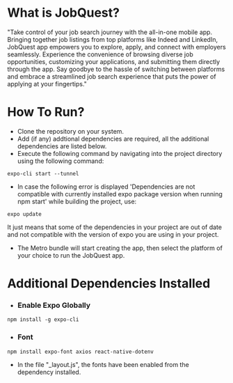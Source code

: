 # What is JobQuest?

"Take control of your job search journey with the all-in-one mobile app. Bringing together job listings from top platforms like Indeed and LinkedIn, JobQuest app empowers you to explore, apply, and connect with employers seamlessly. Experience the convenience of browsing diverse job opportunities, customizing your applications, and submitting them directly through the app. Say goodbye to the hassle of switching between platforms and embrace a streamlined job search experience that puts the power of applying at your fingertips."

# How To Run?

- Clone the repository on your system.
- Add (if any) addtional dependencies are required, all the additional dependencies are listed below.
- Execute the following command by navigating into the project directory using the following command:

```
expo-cli start --tunnel
```

- In case the following error is displayed 'Dependencies are not compatible with currently installed expo package version when running npm start' while building the project, use:

```
expo update
```

It just means that some of the dependencies in your project are out of date and not compatible with the version of expo you are using in your project.

- The Metro bundle will start creating the app, then select the platform of your choice to run the JobQuest app.

# Additional Dependencies Installed

- ### Enable Expo Globally

```
npm install -g expo-cli
```

- ### Font

```
npm install expo-font axios react-native-dotenv
```

- In the file "\_layout.js", the fonts have been enabled from the dependency installed.
